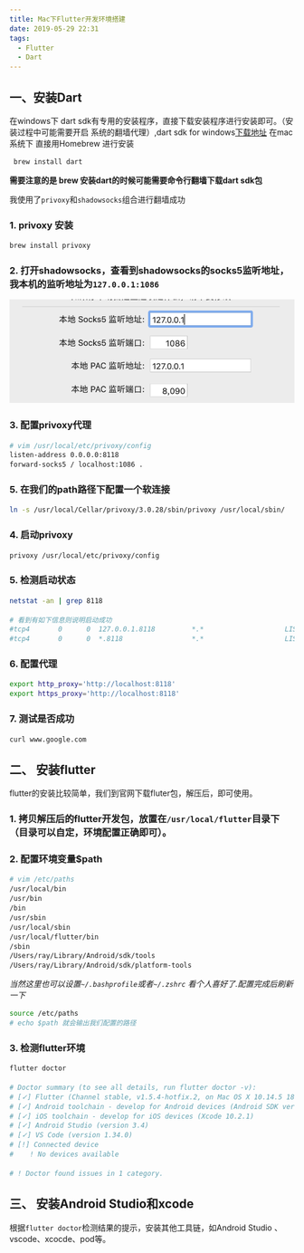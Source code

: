 ```yaml
---
title: Mac下Flutter开发环境搭建
date: 2019-05-29 22:31
tags:
  - Flutter
  - Dart
---
```


## 一、安装Dart

在windows下 dart sdk有专用的安装程序，直接下载安装程序进行安装即可。（安装过程中可能需要开启
系统的翻墙代理）,dart sdk for windows[下载地址](http://www.gekorm.com/dart-windows)
在mac系统下 直接用Homebrew 进行安装

```bash
 brew install dart
```

**需要注意的是 brew 安装dart的时候可能需要命令行翻墙下载dart sdk包**

我使用了`privoxy`和`shadowsocks`组合进行翻墙成功

### 1. privoxy 安装

```bash
brew install privoxy
```

### 2. 打开shadowsocks，查看到shadowsocks的socks5监听地址，我本机的监听地址为`127.0.0.1:1086`

![privoxy](/assets/images/2019-05-29/1.png)

### 3. 配置privoxy代理

```bash
# vim /usr/local/etc/privoxy/config
listen-address 0.0.0.0:8118
forward-socks5 / localhost:1086 .
```

### 5. 在我们的path路径下配置一个软连接

```bash
ln -s /usr/local/Cellar/privoxy/3.0.28/sbin/privoxy /usr/local/sbin/
```

### 4. 启动privoxy

```bash
privoxy /usr/local/etc/privoxy/config
```

### 5. 检测启动状态

```bash
netstat -an | grep 8118

# 看到有如下信息则说明启动成功
#tcp4       0      0  127.0.0.1.8118         *.*                    LISTEN
#tcp4       0      0  *.8118                 *.*                    LISTEN

```

### 6. 配置代理

```bash
export http_proxy='http://localhost:8118'
export https_proxy='http://localhost:8118'
```

### 7. 测试是否成功

```bash
curl www.google.com
```

## 二、 安装flutter

flutter的安装比较简单，我们到官网下载fluter包，解压后，即可使用。

### 1. 拷贝解压后的flutter开发包，放置在`/usr/local/flutter`目录下（目录可以自定，环境配置正确即可）。

### 2. 配置环境变量$path

```bash
# vim /etc/paths
/usr/local/bin
/usr/bin
/bin
/usr/sbin
/usr/local/sbin
/usr/local/flutter/bin
/sbin
/Users/ray/Library/Android/sdk/tools
/Users/ray/Library/Android/sdk/platform-tools
```

*当然这里也可以设置`~/.bashprofile`或者`~/.zshrc` 看个人喜好了.配置完成后刷新一下*

```bash
source /etc/paths
# echo $path 就会输出我们配置的路径
```

### 3. 检测flutter环境

```bash
flutter doctor

# Doctor summary (to see all details, run flutter doctor -v):
# [✓] Flutter (Channel stable, v1.5.4-hotfix.2, on Mac OS X 10.14.5 18F132, locale zh-Hans-CN)
# [✓] Android toolchain - develop for Android devices (Android SDK version 28.0.3)
# [✓] iOS toolchain - develop for iOS devices (Xcode 10.2.1)
# [✓] Android Studio (version 3.4)
# [✓] VS Code (version 1.34.0)
# [!] Connected device
#    ! No devices available

# ! Doctor found issues in 1 category.
```

## 三、 安装Android Studio和xcode

根据`flutter doctor`检测结果的提示，安装其他工具链，如Android Studio 、vscode、xcocde、pod等。





